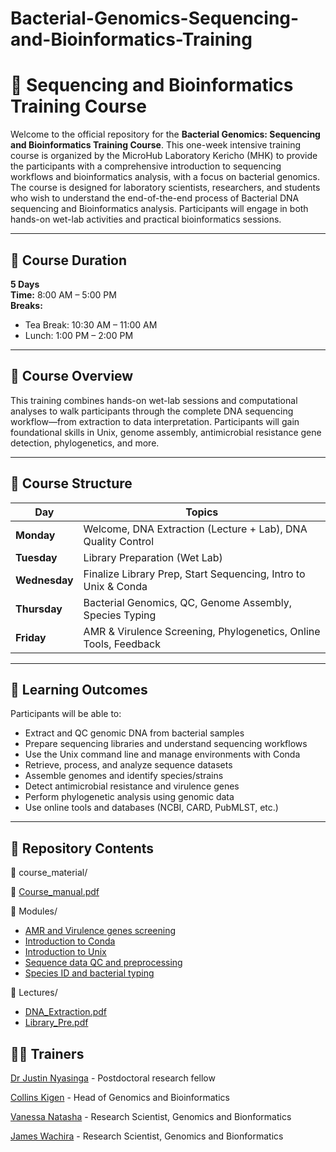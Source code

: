 # Bacterial-Genomics-Sequencing-and-Bioinformatics-Training
# 🧬 Sequencing and Bioinformatics Training Course

Welcome to the official repository for the **Bacterial Genomics: Sequencing and Bioinformatics Training Course**. This one-week intensive training course is organized by the MicroHub Laboratory Kericho (MHK) to provide the participants with a comprehensive introduction to sequencing workflows and bioinformatics analysis, with a focus on bacterial genomics. The course is designed for laboratory scientists, researchers, and students who wish to understand the end-of-the-end process of Bacterial DNA sequencing and Bioinformatics analysis. Participants will engage in both hands-on wet-lab activities and practical bioinformatics sessions.

---

## 📅 Course Duration

**5 Days**  
**Time:** 8:00 AM – 5:00 PM  
**Breaks:**  
- Tea Break: 10:30 AM – 11:00 AM  
- Lunch: 1:00 PM – 2:00 PM

---

## 📘 Course Overview

This training combines hands-on wet-lab sessions and computational analyses to walk participants through the complete DNA sequencing workflow—from extraction to data interpretation. Participants will gain foundational skills in Unix, genome assembly, antimicrobial resistance gene detection, phylogenetics, and more.

---

## 🧪 Course Structure

| Day       | Topics                                                                 |
|-----------|------------------------------------------------------------------------|
| **Monday**    | Welcome, DNA Extraction (Lecture + Lab), DNA Quality Control         |
| **Tuesday**   | Library Preparation (Wet Lab)                                       |
| **Wednesday** | Finalize Library Prep, Start Sequencing, Intro to Unix & Conda      |
| **Thursday**  | Bacterial Genomics, QC, Genome Assembly, Species Typing             |
| **Friday**    | AMR & Virulence Screening, Phylogenetics, Online Tools, Feedback    |

---

## 🧠 Learning Outcomes

Participants will be able to:

- Extract and QC genomic DNA from bacterial samples  
- Prepare sequencing libraries and understand sequencing workflows  
- Use the Unix command line and manage environments with Conda  
- Retrieve, process, and analyze sequence datasets  
- Assemble genomes and identify species/strains  
- Detect antimicrobial resistance and virulence genes  
- Perform phylogenetic analysis using genomic data  
- Use online tools and databases (NCBI, CARD, PubMLST, etc.)

---

## 📂 Repository Contents


📁 course_material/

📄 [Course_manual.pdf](https://github.com/AMR-Bioinformatics/Bacterial-Genomics-Sequencing-and-Bioinformatics-Training/blob/main/Course_manual.pdf)

📁 Modules/

* [AMR and Virulence genes screening](https://github.com/AMR-Bioinformatics/Bacterial-Genomics-Sequencing-and-Bioinformatics-Training/tree/main/Modules/AMR%20and%20Virulence%20genes%20screening)
* [Introduction to Conda](https://github.com/AMR-Bioinformatics/Bacterial-Genomics-Sequencing-and-Bioinformatics-Training/tree/main/Modules/Introduction%20to%20Conda)
* [Introduction to Unix](https://github.com/AMR-Bioinformatics/Bacterial-Genomics-Sequencing-and-Bioinformatics-Training/tree/main/Modules/Introduction%20to%20Unix)
* [Sequence data QC and preprocessing](https://github.com/AMR-Bioinformatics/Bacterial-Genomics-Sequencing-and-Bioinformatics-Training/tree/main/Modules/Sequence%20data%20QC%20and%20preprocessing)
* [Species ID and bacterial typing](https://github.com/AMR-Bioinformatics/Bacterial-Genomics-Sequencing-and-Bioinformatics-Training/tree/main/Modules/Species%20ID%20and%20bacterial%20typing)

📁 Lectures/
* [DNA_Extraction.pdf]()
* [Library_Pre.pdf]()



## 🧑‍🏫 Trainers

[Dr Justin Nyasinga]() - Postdoctoral research fellow

[Collins Kigen](https://www.linkedin.com/in/collins-kigen-67b74910a/) - Head of Genomics and Bioinformatics

[Vanessa Natasha]() - Research Scientist, Genomics and Bionformatics

[James Wachira]() - Research Scientist, Genomics and Bionformatics
